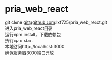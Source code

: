# pria_web_react
git clone git@github.com:lxf725/pria_web_react.git<br/>
进入pria_web_react目录<br/>
运行npm install，下载依赖包<br/>
执行npm start<br/>
本地访问http://localhost:3000<br/>
确保服务器3000端口开放

